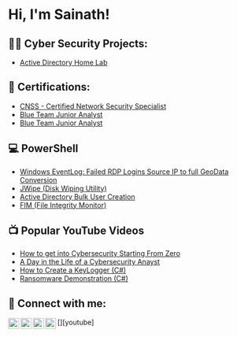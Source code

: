 <h1>Hi, I'm Sainath! </h1>

<h2>👨‍💻 Cyber Security Projects:</h2>

- [Active Directory Home Lab](https://github.com/joshmadakor1/Algorithms-Practice)

<h2>📝 Certifications:</h2>

- [CNSS - Certified Network Security Specialist](https://ondemand.icsiglobal.com/certificates/nfazdlfn9y)
- [Blue Team Junior Analyst](https://elearning.securityblue.team/home/certificate/720859044)
- [Blue Team Junior Analyst](https://elearning.securityblue.team/home/certificate/720859044)

<h2>💻 PowerShell</h2>

  - [Windows EventLog: Failed RDP Logins Source IP to full GeoData Conversion](https://github.com/joshmadakor1/Sentinel-Lab)
  - [JWipe (Disk Wiping Utility)](https://github.com/joshmadakor1/Jwipe.PowerShell)
  - [Active Directory Bulk User Creation](https://github.com/joshmadakor1/AD_PS)
  - [FIM (File Integrity Monitor)](https://github.com/joshmadakor1/PowerShell-Integrity-FIM)

<h2>📺 Popular YouTube Videos</h2>

  - [How to get into Cybersecurity Starting From Zero](https://www.youtube.com/watch?v=a83ASGn_V_s)
  - [A Day in the Life of a Cybersecurity Anayst](https://www.youtube.com/watch?v=uHy3oM7NnoU)
  - [How to Create a KeyLogger (C#)](https://www.youtube.com/watch?v=N-L9hklSlNk)
  - [Ransomware Demonstration (C#)](https://www.youtube.com/watch?v=OfvdQeh79s0)

<h2> 🤳 Connect with me:</h2>

[<img align="left" alt="JoshMadakor | YouTube" width="22px" src="https://cdn.jsdelivr.net/npm/simple-icons@v3/icons/youtube.svg" />][youtube]
[<img align="left" alt="JoshMadakor | Twitter" width="22px" src="https://cdn.jsdelivr.net/npm/simple-icons@v3/icons/twitter.svg" />][twitter]
[<img align="left" alt="JoshMadakor | LinkedIn" width="22px" src="https://cdn.jsdelivr.net/npm/simple-icons@v3/icons/linkedin.svg" />][linkedin]
[<img align="left" alt="JoshMadakor | Instagram" width="22px" src="https://cdn.jsdelivr.net/npm/simple-icons@v3/icons/instagram.svg" />][instagram]


[twitter]:
[youtube]: (https://www.youtube.com/@anonymousgaming105)
[instagram]: (https://www.instagram.com/animestoe?igsh=MW9haHcxMnQ0b2tsYQ==)
[linkedin]: (https://www.linkedin.com/in/sainathbhandari)

<!--
**joshmadakor1/joshmadakor1** is a ✨ _special_ ✨ repository because its `README.md` (this file) appears on your GitHub profile.

Here are some ideas to get you started:

- 🔭 I’m currently working on ...
- 🌱 I’m currently learning ...
- 👯 I’m looking to collaborate on ...
- 🤔 I’m looking for help with ...
- 💬 Ask me about ...
- 📫 How to reach me: ...
- 😄 Pronouns: ...
- ⚡ Fun fact: ...
-->
